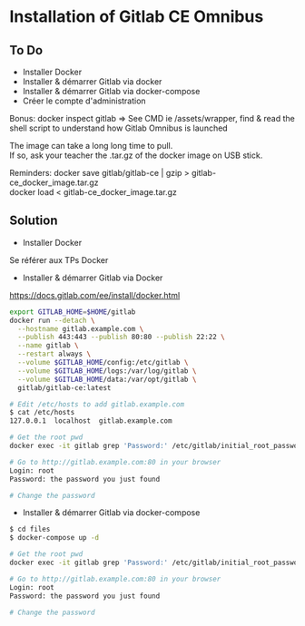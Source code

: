 # Installation of Gitlab CE Omnibus

## To Do

- Installer Docker
- Installer & démarrer Gitlab via docker
- Installer & démarrer Gitlab via docker-compose
- Créer le compte d'administration

Bonus: docker inspect gitlab => See CMD ie /assets/wrapper, find & read the shell script to understand how Gitlab Omnibus is launched

The image can take a long long time to pull.  
If so, ask your teacher the .tar.gz of the docker image on USB stick. 

Reminders:
docker save gitlab/gitlab-ce | gzip > gitlab-ce_docker_image.tar.gz   
docker load < gitlab-ce_docker_image.tar.gz  

## Solution

- Installer Docker 

Se référer aux TPs Docker

- Installer & démarrer Gitlab via Docker

https://docs.gitlab.com/ee/install/docker.html

```bash
export GITLAB_HOME=$HOME/gitlab
docker run --detach \
  --hostname gitlab.example.com \
  --publish 443:443 --publish 80:80 --publish 22:22 \
  --name gitlab \
  --restart always \
  --volume $GITLAB_HOME/config:/etc/gitlab \
  --volume $GITLAB_HOME/logs:/var/log/gitlab \
  --volume $GITLAB_HOME/data:/var/opt/gitlab \
  gitlab/gitlab-ce:latest

# Edit /etc/hosts to add gitlab.example.com
$ cat /etc/hosts
127.0.0.1  localhost  gitlab.example.com

# Get the root pwd
docker exec -it gitlab grep 'Password:' /etc/gitlab/initial_root_password

# Go to http://gitlab.example.com:80 in your browser
Login: root
Password: the password you just found

# Change the password
```

- Installer & démarrer Gitlab via docker-compose

```bash
$ cd files
$ docker-compose up -d

# Get the root pwd
docker exec -it gitlab grep 'Password:' /etc/gitlab/initial_root_password

# Go to http://gitlab.example.com:80 in your browser
Login: root
Password: the password you just found

# Change the password
```
